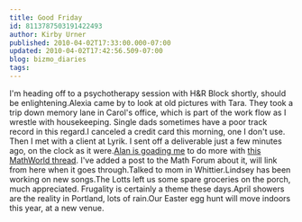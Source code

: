 ```yaml
---
title: Good Friday
id: 8113787503191422493
author: Kirby Urner
published: 2010-04-02T17:33:00.000-07:00
updated: 2010-04-02T17:42:56.509-07:00
blog: bizmo_diaries
tags: 
---
```


I'm heading off to a psychotherapy session with H&R Block shortly, should be enlightening.Alexia came by to look at old pictures with Tara.  They took a trip down memory lane in Carol's office, which is part of the work flow as I wrestle with housekeeping.  Single dads sometimes have a poor track record in this regard.I canceled a credit card this morning, one I don't use.  Then I met with a client at Lyrik.  I sent off a deliverable just a few minutes ago, on the clock as it were.[Alan is goading me](http://groups.yahoo.com/group/synergeo/message/58160) to do more with [this MathWorld thread](http://controlroom.blogspot.com/2010/04/suggesting-change.html).  I've added a post to the Math Forum about it, will link from here when it goes through.Talked to mom in Whittier.Lindsey has been working on new songs.The Lotts left us some spare groceries on the porch, much appreciated.  Frugality is certainly a theme these days.April showers are the reality in Portland, lots of rain.Our Easter egg hunt will move indoors this year, at a new venue.
